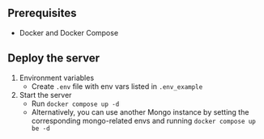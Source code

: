 ## Prerequisites
- Docker and Docker Compose


## Deploy the server

1. Environment variables
    - Create `.env` file with env vars listed in `.env_example`
2. Start the server
    - Run `docker compose up -d`
    - Alternatively, you can use another Mongo instance by setting the corresponding mongo-related envs and running `docker compose up be -d` 